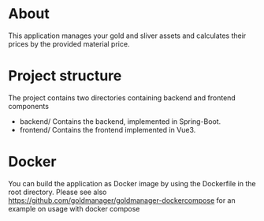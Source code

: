 # About
This application manages your gold and sliver assets and calculates their prices by the provided material price.
# Project structure
The project contains two directories containing backend and frontend components
- backend/ Contains the backend, implemented in Spring-Boot.
- frontend/ Contains the frontend implemented in Vue3.
# Docker
You can build the application as Docker image by using the Dockerfile in the root directory.
Please see also https://github.com/goldmanager/goldmanager-dockercompose for an example on usage with docker compose
